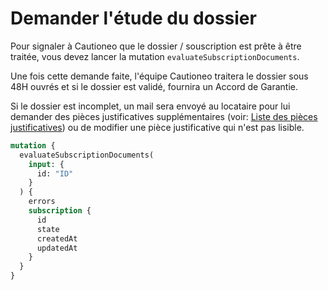 # Demander l'étude du dossier

Pour signaler à Cautioneo que le dossier / souscription est prête à être traitée, vous devez lancer la mutation `evaluateSubscriptionDocuments`.

Une fois cette demande faite, l'équipe Cautioneo traitera le dossier sous 48H ouvrés et si le dossier est validé, fournira un Accord de Garantie.

Si le dossier est incomplet, un mail sera envoyé au locataire pour lui demander des pièces justificatives supplémentaires (voir: [Liste des pièces justificatives](../../pbi/les-fonctions/liste-de-documents.md)) ou de modifier une pièce justificative qui n'est pas lisible.

```graphql
mutation {
  evaluateSubscriptionDocuments(
    input: { 
      id: "ID" 
    }
  ) {
    errors
    subscription {
      id
      state
      createdAt
      updatedAt
    }
  }
}
```
